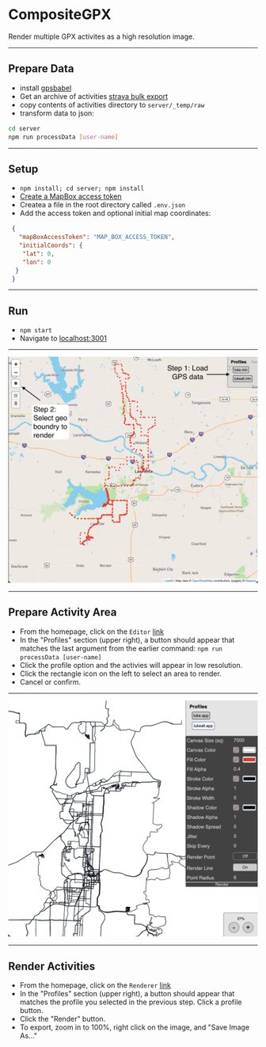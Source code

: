 # CompositeGPX
Render multiple GPX activites as a high resolution image.

---

## Prepare Data
* install [gpsbabel](https://formulae.brew.sh/formula/gpsbabel)
* Get an archive of activities [strava bulk export](https://support.strava.com/hc/en-us/articles/216918437-Exporting-your-Data-and-Bulk-Export#Bulk)
* copy contents of activities directory to `server/_temp/raw`
* transform data to json:
```bash
cd server
npm run processData [user-name]
```

--- 

## Setup
* `npm install; cd server; npm install`
* [Create a MapBox access token](https://account.mapbox.com/access-tokens/)
* Createa a file in the root directory called `.env.json`
* Add the access token and optional initial map coordinates:
```json
 {
   "mapBoxAccessToken": "MAP_BOX_ACCESS_TOKEN",
   "initialCoords": {
    "lat": 0,
    "lon": 0
  }
 }
```

---  

## Run
* `npm start`
* Navigate to [localhost:3001](http://localhost:3001)

---

![Editor Image](/readme_assets/editor.png?raw=true "Editor")

---

## Prepare Activity Area
* From the homepage, click on the `Editor` [link](http://localhost:3001/#/editor)
* In the "Profiles" section (upper right), a button should appear that matches the last argument from the earlier command: `npm run processData [user-name]`
* Click the profile option and the activies will appear in low resolution.
* Click the rectangle icon on the left to select an area to render.
* Cancel or confirm.

---

![Renderer Image](/readme_assets/renderer.png?raw=true "Renderer")

---

## Render Activities
* From the homepage, click on the `Renderer` [link](http://localhost:3001/#/renderer)
* In the "Profiles" section (upper right), a button should appear that matches the profile you selected in the previous step. Click a profile button.
* Click the "Render" button.
* To export, zoom in to 100%, right click on the image, and "Save Image As..."